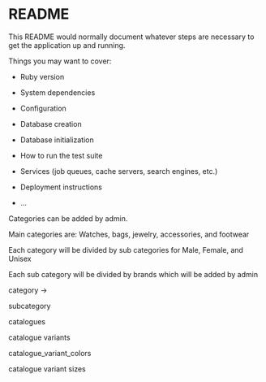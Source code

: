 # README

This README would normally document whatever steps are necessary to get the
application up and running.

Things you may want to cover:

* Ruby version

* System dependencies

* Configuration

* Database creation

* Database initialization

* How to run the test suite

* Services (job queues, cache servers, search engines, etc.)

* Deployment instructions

* ...


Categories can be added by admin.

Main categories are: Watches, bags, jewelry, accessories, and footwear

Each category will be divided by sub categories for Male, Female, and Unisex

Each sub category will be divided by brands which will be added by admin

 category ->

subcategory

catalogues

catalogue variants

catalogue_variant_colors

catalogue variant sizes